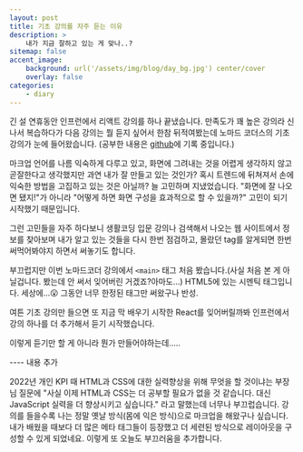 ```yaml
---
layout: post
title: 기초 강의를 자주 듣는 이유
description: >
    내가 지금 잘하고 있는 게 맞나..?
sitemap: false
accent_image:
    background: url('/assets/img/blog/day_bg.jpg') center/cover
    overlay: false
categories:
    - diary
---
```


긴 설 연휴동안 인프런에서 리액트 강의를 하나 끝냈습니다.
만족도가 꽤 높은 강의라 신나서 복습하다가 다음 강의는 뭘 듣지 싶어서 한참 뒤적여봤는데
노마드 코더스의 기초 강의가 눈에 들어왔습니다.
(공부한 내용은 <a href="https://github.com/cinnamoneight26/kokoa_clone" target="_blank" rel="noreferrer">github</a>에 기록 중입니다.)

마크업 언어를 나름 익숙하게 다루고 있고,
화면에 그려내는 것을 어렵게 생각하지 않고 곧잘한다고 생각했지만
과연 내가 잘 만들고 있는 것인가?
혹시 트렌드에 뒤쳐져서 손에 익숙한 방법을 고집하고 있는 것은 아닐까?
늘 고민하며 지냈었습니다.
"화면에 잘 나오면 됐지!"가 아니라 "어떻게 하면 화면 구성을 효과적으로 할 수 있을까?" 고민이 되기 시작했기 때문입니다.

그런 고민들을 자주 하다보니 생활코딩 입문 강의나
검색해서 나오는 웹 사이트에서 정보를 찾아보며 내가 알고 있는 것들을 다시 한번 점검하고,
몰랐던 tag를 알게되면 한번 써먹어봐야지 하면서 써놓기도 합니다.

부끄럽지만 이번 노마드코더 강의에서 `<main>` 태그 처음 봤습니다.(사실 처음 본 게 아닐겁니다. 봤는데 안 써서 잊어버린 거겠죠?아마도...) HTML5에 있는 시멘틱 태그입니다. 세상에...😮
그동안 너무 한정된 태그만 써왔구나 반성.

여튼 기초 강의만 들으면 또 지금 막 배우기 시작한 React를 잊어버릴까봐
인프런에서 강의 하나를 더 추가해서 듣기 시작했습니다.

이렇게 듣기만 할 게 아니라 뭔가 만들어야하는데.....

---- 내용 추가

2022년 개인 KPI 때 HTML과 CSS에 대한 실력향상을 위해 무엇을 할 것이냐는 부장님 질문에
"사실 이제 HTML과 CSS는 더 공부할 필요가 없을 것 같습니다. 대신 JavaScript 실력을 더 향상시키고 싶습니다."
라고 말했는데 너무나 부끄럽습니다.
강의를 들을수록 나는 정말 옛날 방식(몸에 익은 방식)으로 마크업을 해왔구나 싶습니다.
내가 배웠을 때보다 더 많은 메타 태그들이 등장했고 더 세련된 방식으로 레이아웃을 구성할 수 있게 되었네요.
이렇게 또 오늘도 부끄러움을 추가합니다.
